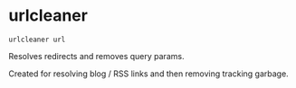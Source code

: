 # urlcleaner


`urlcleaner url`

Resolves redirects and removes query params.

Created for resolving blog / RSS links and then removing tracking garbage.